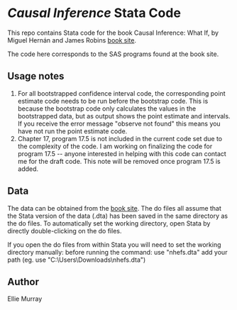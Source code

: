 # _Causal Inference_ Stata Code

This repo contains Stata code for the book Causal Inference: What If, by Miguel Hernán and James Robins [book site](https://www.hsph.harvard.edu/miguel-hernan/causal-inference-book/). 

The code here corresponds to the SAS programs found at the book site.

## Usage notes
1. For all bootstrapped confidence interval code, the corresponding point estimate code needs to be run before the bootstrap code. This is because the bootstrap code only calculates the values in the bootstrapped data, but as output shows the point estimate and intervals. If you receive the error message "observe not found" this means you have not run the point estimate code.
2. Chapter 17, program 17.5 is not included in the current code set due to the complexity of the code. I am working on finalizing the code for program 17.5 -- anyone interested in helping with this code can contact me for the draft code. This note will be removed once program 17.5 is added.

## Data

The data can be obtained from the [book site](https://www.hsph.harvard.edu/miguel-hernan/causal-inference-book/). The do files all assume that the Stata version of the data (.dta) has been saved in the same directory as the do files. To automatically set the working directory, open Stata by directly double-clicking on the do files. 

If you open the do files from within Stata you will need to set the working directory manually: before running the command: use "nhefs.dta" add your path (eg. use "C:\Users\Downloads\nhefs.dta")

## Author

Ellie Murray
